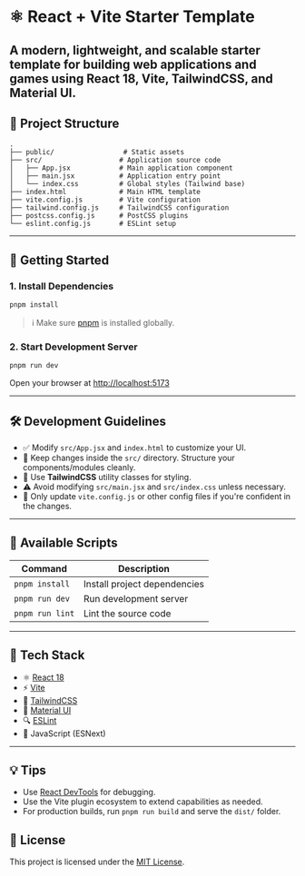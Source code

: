 # ⚛️ React + Vite Starter Template

A modern, lightweight, and scalable starter template for building web applications and games using **React 18**, **Vite**, **TailwindCSS**, and **Material UI**.
---
## 📁 Project Structure
```
.
├── public/                 # Static assets
├── src/                   # Application source code
│   ├── App.jsx            # Main application component
│   ├── main.jsx           # Application entry point
│   └── index.css          # Global styles (Tailwind base)
├── index.html             # Main HTML template
├── vite.config.js         # Vite configuration
├── tailwind.config.js     # TailwindCSS configuration
├── postcss.config.js      # PostCSS plugins
└── eslint.config.js       # ESLint setup
```

---

## 🚀 Getting Started

### 1. Install Dependencies

```bash
pnpm install
```

> ℹ️ Make sure [pnpm](https://pnpm.io/installation) is installed globally.

### 2. Start Development Server

```bash
pnpm run dev
```

Open your browser at [http://localhost:5173](http://localhost:5173)

---

## 🛠️ Development Guidelines

* ✅ Modify `src/App.jsx` and `index.html` to customize your UI.
* 🧠 Keep changes inside the `src/` directory. Structure your components/modules cleanly.
* 🎨 Use **TailwindCSS** utility classes for styling.
* ⚠️ Avoid modifying `src/main.jsx` and `src/index.css` unless necessary.
* 🔧 Only update `vite.config.js` or other config files if you're confident in the changes.

---

## 📜 Available Scripts

| Command         | Description                  |
| --------------- | ---------------------------- |
| `pnpm install`  | Install project dependencies |
| `pnpm run dev`  | Run development server       |
| `pnpm run lint` | Lint the source code         |

---

## 🧰 Tech Stack

* ⚛️ [React 18](https://reactjs.org/)
* ⚡ [Vite](https://vitejs.dev/)
* 🎨 [TailwindCSS](https://tailwindcss.com/)
* 🧱 [Material UI](https://mui.com/)
* 🔍 [ESLint](https://eslint.org/)
* 🧪 JavaScript (ESNext)

---

## 💡 Tips

* Use [React DevTools](https://react-devtools.dev/) for debugging.
* Use the Vite plugin ecosystem to extend capabilities as needed.
* For production builds, run `pnpm run build` and serve the `dist/` folder.

## 📄 License

This project is licensed under the [MIT License](LICENSE).
